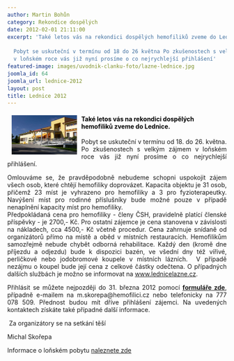 ```yaml
---
author: Martin Bohůn
category: Rekondice dospělých
date: 2012-02-01 21:11:00
excerpt: 'Také letos vás na rekondici dospělých hemofiliků zveme do Lednice

  Pobyt se uskuteční v termínu od 18 do 26 května Po zkušenostech s velkým zájmem
  v loňském roce vás již nyní prosíme o co nejrychlejší přihlášení'
featured-image: images/uvodnik-clanku-foto/lazne-lednice.jpg
joomla_id: 64
joomla_url: lednice-2012
layout: post
title: Lednice 2012
---
```


<h4><span style="color: #000000;">Také letos vás na rek<img src="images/uvodnik-clanku-foto/lazne-lednice.jpg" border="0" width="150" height="90px" style="margin-left: 10px; margin-right: 10px; float: left;" />ondici dospělých hemofiliků zveme do Lednice.</span></h4>
<p style="text-align: justify;">Pobyt se uskuteční v termínu od 18. do 26. května. Po zkušenostech s velkým zájmem v loňském roce vás již nyní prosíme o co nejrychlejší přihlášení.</p>

<p style="text-align: justify;">Omlouváme se, že pravděpodobně nebudeme schopni uspokojit zájem všech osob, které chtějí hemofiliky doprovázet. Kapacita objektu je 31 osob, přičemž 23 míst je vyhrazeno pro hemofiliky a 3 pro fyzioterapeutky. Navýšení míst pro rodinné příslušníky bude možné pouze v případě nenaplnění kapacity míst pro hemofiliky.<br />Předpokládaná cena pro hemofiliky - členy ČSH, pravidelně platící členské příspěvky - je 2700,- Kč. Pro ostatní zájemce je cena stanovena v závislosti na nákladech, cca 4500,- Kč včetně procedur. Cena zahrnuje snídaně od organizátorů přímo na místě a oběd v místních restauracích. Hemofilikům samozřejmě nebude chybět odborná rehabilitace. Každý den (kromě dne příjezdu a odjezdu) bude k dispozici bazén, ve všední dny též vířivé, perličkové nebo jodobromové koupele v místních lázních.  V případě nezájmu o koupel bude její cena z celkové částky odečtena. O případných dalších službách je možno se informovat na <a href="http://www.lednicelazne.cz/">www.lednicelazne.cz</a>.</p>
<p style="text-align: justify;">Přihlásit se můžete nejpozději do 31. března 2012 pomocí <strong><a href="index.php/cs/?option=com_chronoforms&amp;chronoform=Deadline" title="Přihláška">formuláře zde</a></strong>, případně e-mailem na m.skorepa@hemofilici.cz nebo telefonicky na 777 078 509. Přednost budou mít dříve přihlášení zájemci. Na uvedených kontaktech získáte také případné další informace.</p>
<p style="text-align: justify;"> Za organizátory se na setkání těší</p>
<p style="text-align: justify;">Michal Skořepa</p>
<p style="text-align: justify;">Informace o loňském pobytu <a href="soubory/offline/Hemofilici/www.hemofilici.cz/cs/akce437c.html?article_id=294-jak-bylo-v-lednici">naleznete zde</a></p>